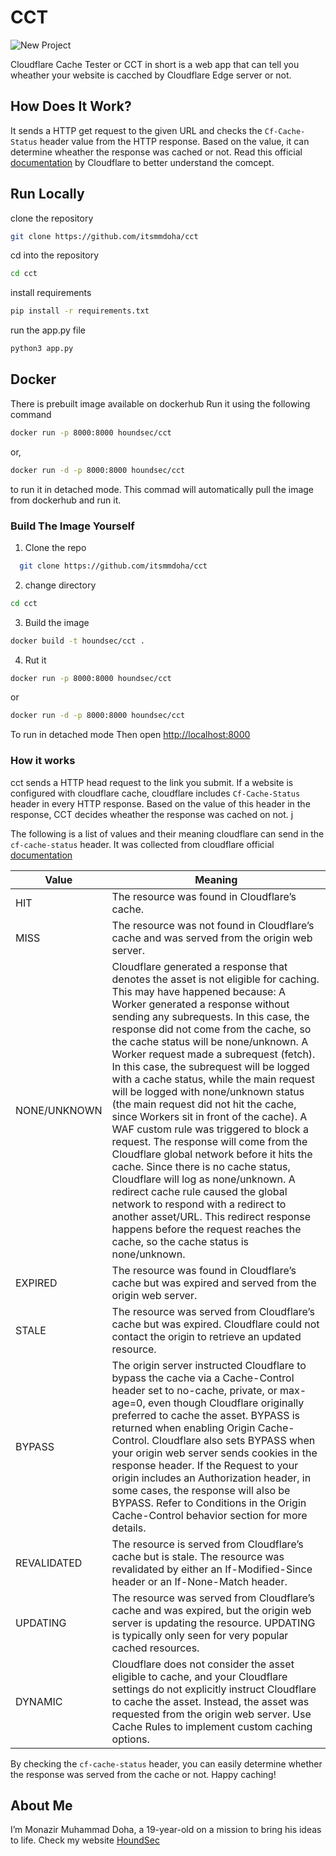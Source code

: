 # CCT

![New Project](https://github.com/Itsmmdoha/cct/assets/70005698/12c4ba97-e666-4cd9-aea4-0236f76026ba)


Cloudflare Cache Tester or CCT in short is a web app that can tell you wheather your website is cacched by Cloudflare Edge server or not.

## How Does It Work?

It sends a HTTP get request to the given URL and checks the `Cf-Cache-Status` header value from the HTTP response. Based on the value, it can determine 
wheather the response was cached or not. Read this official [documentation](https://developers.cloudflare.com/cache/concepts/default-cache-behavior/) by Cloudflare to better understand the comcept.

## Run Locally

clone the repository

```bash
git clone https://github.com/itsmmdoha/cct
```
cd into the repository

```bash
cd cct
```
install requirements

```bash
pip install -r requirements.txt
```
run the app.py file

```bash
python3 app.py
```
## Docker

There is prebuilt image available on dockerhub
Run it using the following command

```bash
docker run -p 8000:8000 houndsec/cct
```

or,

```bash
docker run -d -p 8000:8000 houndsec/cct
```
to run it in detached mode. This commad will automatically pull the image from dockerhub and run it.

### Build The Image Yourself

1. Clone the repo

```bash
  git clone https://github.com/itsmmdoha/cct
```
2. change directory
```bash
cd cct
```
3. Build the image

```bash
docker build -t houndsec/cct .
```
4. Rut it
```bash
docker run -p 8000:8000 houndsec/cct
```
or

```bash
docker run -d -p 8000:8000 houndsec/cct
```
To run in detached mode
Then open [http://localhost:8000](http://localhost:8000)

### How it works

cct sends a HTTP head request to the link you submit. If a website is configured with cloudflare cache, cloudflare includes `Cf-Cache-Status` header 
in every HTTP response. Based on the value of this header in the response, CCT decides wheather the response was cached on not. j

The following is a list of values and their meaning cloudflare can send in the `cf-cache-status` header. It was collected from cloudflare
official [documentation](https://developers.cloudflare.com/cache/concepts/default-cache-behavior/#cloudflare-cache-responses)


| Value | Meaning                                                                                                                                                                                                                                                                                                                                                                                                                                                      |
| -------------- | ---------------------------------------------------------------------------------------------------------------------------------------------------------------------------------------------------------------------------------------------------------------------------------------------------------------------------------------------------------------------------------------------------------------------------------------------------------------- |
| HIT            | The resource was found in Cloudflare’s cache.                                                                                                                                                                                                                                                                                                                                                                                                                       |
| MISS           | The resource was not found in Cloudflare’s cache and was served from the origin web server.                                                                                                                                                                                                                                                                                                                                                                      |
| NONE/UNKNOWN   | Cloudflare generated a response that denotes the asset is not eligible for caching. This may have happened because: A Worker generated a response without sending any subrequests. In this case, the response did not come from the cache, so the cache status will be none/unknown. A Worker request made a subrequest (fetch). In this case, the subrequest will be logged with a cache status, while the main request will be logged with none/unknown status (the main request did not hit the cache, since Workers sit in front of the cache). A WAF custom rule was triggered to block a request. The response will come from the Cloudflare global network before it hits the cache. Since there is no cache status, Cloudflare will log as none/unknown. A redirect cache rule caused the global network to respond with a redirect to another asset/URL. This redirect response happens before the request reaches the cache, so the cache status is none/unknown. |
| EXPIRED        | The resource was found in Cloudflare’s cache but was expired and served from the origin web server.                                                                                                                                                                                                                                                                                                                                                               |
| STALE          | The resource was served from Cloudflare’s cache but was expired. Cloudflare could not contact the origin to retrieve an updated resource.                                                                                                                                                                                                                                                                                                                         |
| BYPASS         | The origin server instructed Cloudflare to bypass the cache via a Cache-Control header set to no-cache, private, or max-age=0, even though Cloudflare originally preferred to cache the asset. BYPASS is returned when enabling Origin Cache-Control. Cloudflare also sets BYPASS when your origin web server sends cookies in the response header. If the Request to your origin includes an Authorization header, in some cases, the response will also be BYPASS. Refer to Conditions in the Origin Cache-Control behavior section for more details.                   |
| REVALIDATED    | The resource is served from Cloudflare’s cache but is stale. The resource was revalidated by either an If-Modified-Since header or an If-None-Match header.                                                                                                                                                                                                                                                                                                      |
| UPDATING       | The resource was served from Cloudflare’s cache and was expired, but the origin web server is updating the resource. UPDATING is typically only seen for very popular cached resources.                                                                                                                                                                                                                                                                           |
| DYNAMIC        | Cloudflare does not consider the asset eligible to cache, and your Cloudflare settings do not explicitly instruct Cloudflare to cache the asset. Instead, the asset was requested from the origin web server. Use Cache Rules to implement custom caching options.                                                                                                                                                                                                      |

By checking the `cf-cache-status` header, you can easily determine whether the response was served from the cache or not. Happy caching!



## About Me

I’m Monazir Muhammad Doha, a 19-year-old on a mission to bring his ideas to life.
Check my website [HoundSec](https://houndsec.net/)
